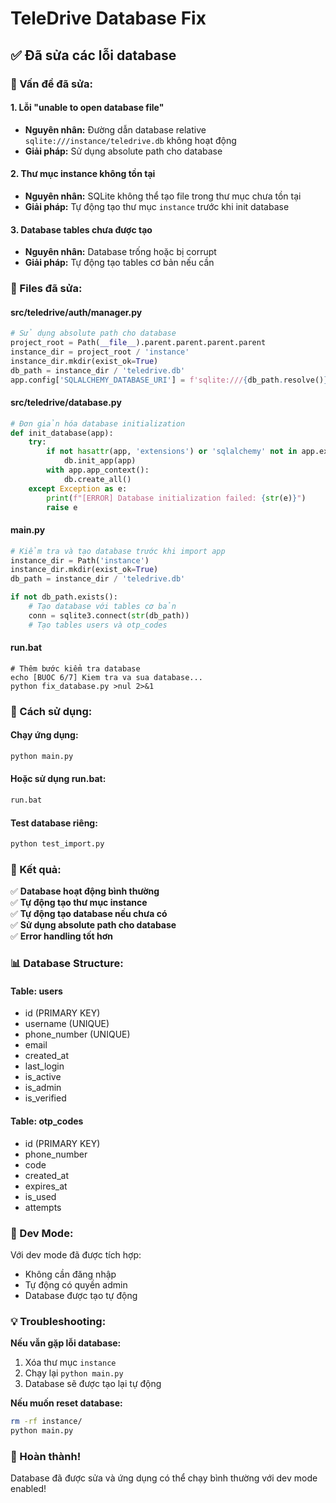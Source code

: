 # TeleDrive Database Fix

## ✅ Đã sửa các lỗi database

### 🔧 Vấn đề đã sửa:

#### 1. **Lỗi "unable to open database file"**
- **Nguyên nhân:** Đường dẫn database relative `sqlite:///instance/teledrive.db` không hoạt động
- **Giải pháp:** Sử dụng absolute path cho database

#### 2. **Thư mục instance không tồn tại**
- **Nguyên nhân:** SQLite không thể tạo file trong thư mục chưa tồn tại
- **Giải pháp:** Tự động tạo thư mục `instance` trước khi init database

#### 3. **Database tables chưa được tạo**
- **Nguyên nhân:** Database trống hoặc bị corrupt
- **Giải pháp:** Tự động tạo tables cơ bản nếu cần

### 📁 Files đã sửa:

#### **src/teledrive/auth/manager.py**
```python
# Sử dụng absolute path cho database
project_root = Path(__file__).parent.parent.parent.parent
instance_dir = project_root / 'instance'
instance_dir.mkdir(exist_ok=True)
db_path = instance_dir / 'teledrive.db'
app.config['SQLALCHEMY_DATABASE_URI'] = f'sqlite:///{db_path.resolve()}'
```

#### **src/teledrive/database.py**
```python
# Đơn giản hóa database initialization
def init_database(app):
    try:
        if not hasattr(app, 'extensions') or 'sqlalchemy' not in app.extensions:
            db.init_app(app)
        with app.app_context():
            db.create_all()
    except Exception as e:
        print(f"[ERROR] Database initialization failed: {str(e)}")
        raise e
```

#### **main.py**
```python
# Kiểm tra và tạo database trước khi import app
instance_dir = Path('instance')
instance_dir.mkdir(exist_ok=True)
db_path = instance_dir / 'teledrive.db'

if not db_path.exists():
    # Tạo database với tables cơ bản
    conn = sqlite3.connect(str(db_path))
    # Tạo tables users và otp_codes
```

#### **run.bat**
```batch
# Thêm bước kiểm tra database
echo [BUOC 6/7] Kiem tra va sua database...
python fix_database.py >nul 2>&1
```

### 🚀 Cách sử dụng:

#### **Chạy ứng dụng:**
```bash
python main.py
```

#### **Hoặc sử dụng run.bat:**
```bash
run.bat
```

#### **Test database riêng:**
```bash
python test_import.py
```

### 🎯 Kết quả:

✅ **Database hoạt động bình thường**  
✅ **Tự động tạo thư mục instance**  
✅ **Tự động tạo database nếu chưa có**  
✅ **Sử dụng absolute path cho database**  
✅ **Error handling tốt hơn**  

### 📊 Database Structure:

#### **Table: users**
- id (PRIMARY KEY)
- username (UNIQUE)
- phone_number (UNIQUE)
- email
- created_at
- last_login
- is_active
- is_admin
- is_verified

#### **Table: otp_codes**
- id (PRIMARY KEY)
- phone_number
- code
- created_at
- expires_at
- is_used
- attempts

### 🔧 Dev Mode:

Với dev mode đã được tích hợp:
- Không cần đăng nhập
- Tự động có quyền admin
- Database được tạo tự động

### 💡 Troubleshooting:

**Nếu vẫn gặp lỗi database:**
1. Xóa thư mục `instance`
2. Chạy lại `python main.py`
3. Database sẽ được tạo lại tự động

**Nếu muốn reset database:**
```bash
rm -rf instance/
python main.py
```

### 🎉 Hoàn thành!

Database đã được sửa và ứng dụng có thể chạy bình thường với dev mode enabled!
